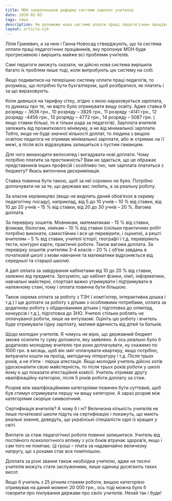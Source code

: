 ```yaml
---
title: МОН запропонував реформу системи зарплат учителів
date: 2020-02-03
tags: news
description: Чи допоможе нова система оплати праці педагогічних працівників, яку пропонує ввести МОН, вирішити проблеми українських учителів?
layout: article.njk
---
```


Лілія Гриневич, а за нею і Ганна Новосад стверджують, що та система оплати праці педагогічних працівників, яку пропонує МОН буде прогресивною і вирішить майже всі проблеми учителів.

Самі педагоги зможуть сказати, чи  дійсно нова система вирішила багато їх проблем лише тоді, коли випробують цю систему на собі.

Якщо подивитися на теперішню систему оплати праці педагогів, то розумієш, що потрібно бути бухгалтером, щоб розібратися, як платять і за що вираховують.
 
Коли дивишся на тарифну сітку, згідно з якою нараховується зарплата, то думаєш про те, чи варто було отримувати вищу освіту. Адже ставка 9 розряду – 3636 грн., 10 розряду – 3826 грн., 11 розряду -4141 грн., 12 розряду -4456 грн., 13 розряду – 4772 грн., 14 розряду – 5087 грн. ( якщо ставки більші, то я тільки рада за педагогів).  Зарплата вчителя залежить від прожиткового мінімуму, а не від мінімальної зарплати. Тобто, якщо не буде значної кількості доплат, то людина з вищою освітою педагога не отримає мінімальної зарплати, або ж отримає на її межі, а після всіх відрахувань залишиться з пустим гаманцем.

Для чого винаходити велосипед і вигадувати нові доплати. Чому потрібно платити за престижність? Вам не здається, що це ображає представників інших професій і особливо тих, чия зарплата платиться з бюджету? Якась витончена дискримінація.

Ставка повинна бути такою, щоб за неї соромно не було. Потрібно доплачувати не за те, що держава вас любить, а за реальну роботу.
 
За класне керівництво (якщо не виділять даний обов’язок в окрему педагогічну посаду), наприклад, від 5 до 10 учнів – 10 % від ставки, від 10 до 20 учнів – 15 % від ставки, від 20 до 30 учнів – 20 %. Вагома доплата.
 
За перевірку зошитів. Мовникам, математикам  - 15 % від ставки, фізикам, біологам, хімікам – 10 % від ставки (скільки практичних робіт потрібно виконати, самостійних і все це перевірити, і оцінити), а решті вчителям – 5 % від ставки, учителі історії, географії і т.д. перевіряють тести, контурні карти, практичні роботи. Також вагома доплата. За перевірку зошитів учителям 3-4 класів – 20 % ( об’єм завдань в початковій школі з мови навчання та математики відрізняється від середньої та старшої школи).

А далі оплата за завідування кабінетами від 10 до 20 % від ставки, залежно від предмета. Зрозуміло, що кабінет фізики, хімії, інформатики, навчальні майстерні, спортзал важко утримувати і підтримувати в належному стані, тому і оплата повинна бути більшою.

Також окрема оплата за роботу з ТЗН ( комп’ютер, інтерактивна дошка і т.д.) І ще доплати за роботу з дітьми з особливими потребами,  оплата за додаткову роботу з обдарованими дітьми ( підготовка до олімпіад, конкурсів і т.д.), підготовка до ЗНО. Учителі стільки роблять не оплачуваної роботи, лише на ентузіазмі. Оцініть цю роботу і вчитель буде отримувати гідну зарплату, матиме вдячність від дітей та батьків.

Щодо молодих учителів. Я чомусь не вірю, що державний бюджет зможе осилити ту суму допомоги, яку заявлено. А ось реально було б додатково молодому вчителю три роки доплачувати, ну скажемо по 1000 грн. в місяць, щоб він зміг оплачувати квартиру, якщо потрібно, витрачати кошти на проїзд, методичну літературу і т.д. Після трьох років, а не п’яти - перша атестація. Якщо молодий учитель дійсно хотів удосконалити свою майстерність, то після трьох років роботи у школі йому є що показати атестаційній комісії. Учитель отримає другу кваліфікаційну категорію, після 5 років роботи доплату за стаж. 

Розрив між кваліфікаційними категоріями повинен бути суттєвий, щоб був стимул отримувати першу чи вищу категорію. А зараз розрив між категоріями скоріше символічний.

Сертифікація вчителів? А чому б і ні? Величезна кількість учителів не лише початкової школи підуть на сертифікацію і покажуть, що мають реальні знання, доведуть, що українські спеціалісти одні із кращих у світі.

Виплати за стаж педагогічної роботи повинні залишитися. Учитель від постійного психологічного впливу з усіх боків втрачає здоров’я, якщо і сам того не помічає. Ці гроші – плата за надзвичайно величезну напругу, що з роками стає все помітнішою.

Доплата за різні звання також необхідна учителю, адже не тисячі учителів можуть стати заслуженими, лише одиниці досягають таких висот.

Якщо б учитель з 25 річним стажем роботи, вищою категорією отримував на даний момент 20 000 грн., ось тоді можна було б говорити про піклування держави про своїх учителів. Нехай так і буде! 
